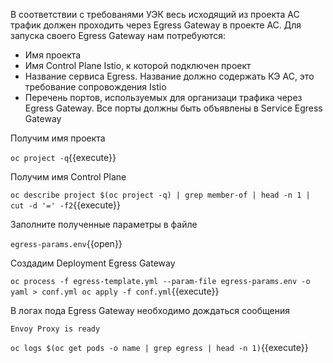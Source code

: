 В соответствии с требованями УЭК весь исходящий из проекта АС трафик должен проходить через Egress Gateway в проекте АС.
Для запуска своего Egress Gateway нам потребуются:

* Имя проекта
* Имя Control Plane Istio, к которой подключен проект
* Название сервиса Egress. Название должно содержать КЭ АС, это требование сопровождения Istio
* Перечень портов, используемых для организаци трафика через Egress Gateway. Все порты должны быть объявлены в Service
  Egress Gateway

Получим имя проекта

`oc project -q`{{execute}}

Получим имя Control Plane

`oc describe project $(oc project -q) | grep member-of | head -n 1 | cut -d '=' -f2`{{execute}}

Заполните полученные параметры в файле

`egress-params.env`{{open}}

Создадим Deployment Egress Gateway

`oc process -f egress-template.yml --param-file egress-params.env -o yaml > conf.yml
oc apply -f conf.yml`{{execute}}

В логах пода Egress Gateway необходимо дождаться сообщения

`Envoy Proxy is ready`

`oc logs $(oc get pods -o name | grep egress | head -n 1)`{{execute}}
